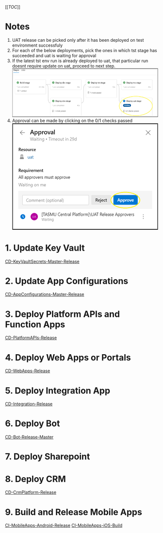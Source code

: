 [[_TOC_]]
# Notes
1. UAT release can be picked only after it has been deployed on test environment successfuly
1. For each of the below deployments, pick the ones in which tst stage has succeeded and uat is waiting for approval
1. If the latest tst env run is already deployed to uat, that particular run doesnt require update on uat, proceed to next step.
![image.png](/.attachments/image-7770911c-bb27-472a-ab75-ca1ebe423177.png)
1. Approval can be made by clicking on the 0/1 checks passed
![image.png](/.attachments/image-9e510c68-d835-402e-ade2-4ae6be0b2806.png)

# 1. Update Key Vault
[CD-KeyVaultSecrets-Master-Release](https://dev.azure.com/TASMUCP/TASMU%20Central%20Platform/_build?definitionId=337)
# 2. Update App Configurations
[CD-AppConfigurations-Master-Release](https://dev.azure.com/TASMUCP/TASMU%20Central%20Platform/_build?definitionId=406)
# 3. Deploy Platform APIs and Function Apps
[CD-PlatformAPIs-Release](https://dev.azure.com/TASMUCP/TASMU%20Central%20Platform/_build?definitionId=141)
# 4. Deploy Web Apps or Portals
[CD-WebApps-Release](https://dev.azure.com/TASMUCP/TASMU%20Central%20Platform/_build?definitionId=130)
# 5. Deploy Integration App
[CD-Integration-Release](https://dev.azure.com/TASMUCP/TASMU%20Central%20Platform/_build?definitionId=301)
# 6. Deploy Bot 
[CD-Bot-Release-Master](https://dev.azure.com/TASMUCP/TASMU%20Central%20Platform/_build?definitionId=293)
# 7. Deploy Sharepoint
# 8. Deploy CRM
[CD-CrmPlatform-Release](https://dev.azure.com/TASMUCP/TASMU%20Central%20Platform/_build?definitionId=111)
# 9. Build and Release Mobile Apps
[CI-MobileApps-Android-Release](https://dev.azure.com/TASMUCP/TASMU%20Central%20Platform/_build?definitionId=36)
[CI-MobileApps-iOS-Build](https://dev.azure.com/TASMUCP/TASMU%20Central%20Platform/_build?definitionId=108)

